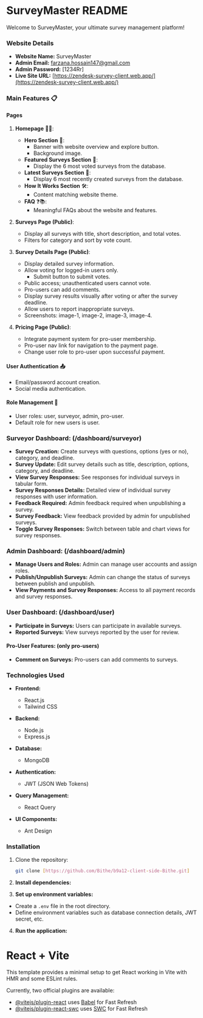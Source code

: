 # SurveyMaster README

Welcome to SurveyMaster, your ultimate survey management platform!

### Website Details

- **Website Name:** SurveyMaster
- **Admin Email:** farzana.hossain147@gmail.com
- **Admin Password:** [1234Rr]
- **Live Site URL:** [https://zendesk-survey-client.web.app/](https://zendesk-survey-client.web.app/)

### Main Features 📋

#### Pages

1. **Homepage** 📄🌟:
   - **Hero Section** 🚀:
     - Banner with website overview and explore button.
     - Background image.
   - **Featured Surveys Section** 🌟:
     - Display the 6 most voted surveys from the database.
   - **Latest Surveys Section** 📅:
     - Display 6 most recently created surveys from the database.
   - **How It Works Section** 🛠:
     - Content matching website theme.
   - **FAQ** ❓📚:
     - Meaningful FAQs about the website and features.

2. **Surveys Page (Public)**:
   - Display all surveys with title, short description, and total votes.
   - Filters for category and sort by vote count.

3. **Survey Details Page (Public)**:
   - Display detailed survey information.
   - Allow voting for logged-in users only.
     - Submit button to submit votes.
   - Public access; unauthenticated users cannot vote.
   - Pro-users can add comments.
   - Display survey results visually after voting or after the survey deadline.
   - Allow users to report inappropriate surveys.
   - Screenshots: image-1, image-2, image-3, image-4.

4. **Pricing Page (Public)**:
   - Integrate payment system for pro-user membership.
   - Pro-user nav link for navigation to the payment page.
   - Change user role to pro-user upon successful payment.

#### User Authentication 📤

- Email/password account creation.
- Social media authentication.

#### Role Management 󰳖

- User roles: user, surveyor, admin, pro-user.
- Default role for new users is user.

### Surveyor Dashboard: (/dashboard/surveyor)

- **Survey Creation:** Create surveys with questions, options (yes or no), category, and deadline.
- **Survey Update:** Edit survey details such as title, description, options, category, and deadline.
- **View Survey Responses:** See responses for individual surveys in tabular form.
- **Survey Responses Details:** Detailed view of individual survey responses with user information.
- **Feedback Required:** Admin feedback required when unpublishing a survey.
- **Survey Feedback:** View feedback provided by admin for unpublished surveys.
- **Toggle Survey Responses:** Switch between table and chart views for survey responses.

### Admin Dashboard: (/dashboard/admin)

- **Manage Users and Roles:** Admin can manage user accounts and assign roles.
- **Publish/Unpublish Surveys:** Admin can change the status of surveys between publish and unpublish.
- **View Payments and Survey Responses:** Access to all payment records and survey responses.

### User Dashboard: (/dashboard/user)

- **Participate in Surveys:** Users can participate in available surveys.
- **Reported Surveys:** View surveys reported by the user for review.

#### Pro-User Features: (only pro-users)

- **Comment on Surveys:** Pro-users can add comments to surveys.

### Technologies Used

- **Frontend:**
  - React.js
  - Tailwind CSS

- **Backend:**
  - Node.js
  - Express.js

- **Database:**
  - MongoDB

- **Authentication:**
  - JWT (JSON Web Tokens)

- **Query Management:**
  - React Query

- **UI Components:**
  - Ant Design


### Installation

1. Clone the repository:
   ```bash
   git clone [https://github.com/Bithe/b9a12-client-side-Bithe.git]

2. **Install dependencies:**

3. **Set up environment variables:**
- Create a `.env` file in the root directory.
- Define environment variables such as database connection details, JWT secret, etc.

4. **Run the application:**













# React + Vite

This template provides a minimal setup to get React working in Vite with HMR and some ESLint rules.

Currently, two official plugins are available:

- [@vitejs/plugin-react](https://github.com/vitejs/vite-plugin-react/blob/main/packages/plugin-react/README.md) uses [Babel](https://babeljs.io/) for Fast Refresh
- [@vitejs/plugin-react-swc](https://github.com/vitejs/vite-plugin-react-swc) uses [SWC](https://swc.rs/) for Fast Refresh
